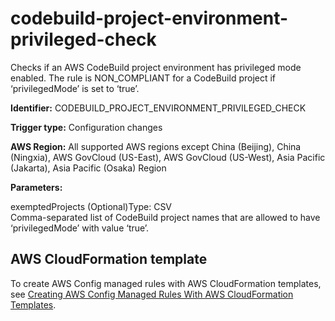# codebuild\-project\-environment\-privileged\-check<a name="codebuild-project-environment-privileged-check"></a>

Checks if an AWS CodeBuild project environment has privileged mode enabled\. The rule is NON\_COMPLIANT for a CodeBuild project if ‘privilegedMode’ is set to ‘true’\. 

**Identifier:** CODEBUILD\_PROJECT\_ENVIRONMENT\_PRIVILEGED\_CHECK

**Trigger type:** Configuration changes

**AWS Region:** All supported AWS regions except China \(Beijing\), China \(Ningxia\), AWS GovCloud \(US\-East\), AWS GovCloud \(US\-West\), Asia Pacific \(Jakarta\), Asia Pacific \(Osaka\) Region

**Parameters:**

exemptedProjects \(Optional\)Type: CSV  
Comma\-separated list of CodeBuild project names that are allowed to have ‘privilegedMode’ with value ‘true’\.

## AWS CloudFormation template<a name="w79aac11c32c17b7d117c15"></a>

To create AWS Config managed rules with AWS CloudFormation templates, see [Creating AWS Config Managed Rules With AWS CloudFormation Templates](aws-config-managed-rules-cloudformation-templates.md)\.